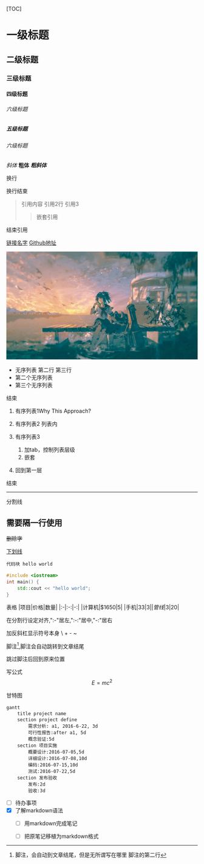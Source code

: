 
[TOC]








# 一级标题
## 二级标题
### 三级标题
#### 四级标题
###### 六级标题
##### 五级标题
###### 六级标题

*斜体*
**粗体**
***粗斜体***

换行

换行结束

>引用内容
引用2行
引用3
>>嵌套引用

结束引用

[链接名字](链接地址)
[Github地址](https://github.com/dashboard)

![图片实例](./figure/fig1.jpg)

* 无序列表
第二行
第三行
* 第二个无序列表
* 第三个无序列表

结束

1. 有序列表1Why This Approach?

2. 有序列表2
列表内
3. 有序列表3
    1. 加tab，控制列表层级
    2. 嵌套
4. 回到第一层

结束

--- 
分割线

需要隔一行使用
---

~~删除字~~

<u>下划线</u>

`代码块 hello world`

```cpp
#include <iostream>
int main() {
    std::cout << "hello world";
}
```

表格
|项目|价格|数量|
|:-|:-:|-:|
|计算机|\$1650|5|
|手机|$33|3|
|管线|$3|20|

在分割行设定对齐,":-"居左,":-:"居中,"-:"居右

加反斜杠显示符号本身
\\
\+
\-
\~

脚注[^1],脚注会自动跳转到文章结尾

[^1]:脚注，会自动到文章结尾，但是无所谓写在哪里
脚注的第二行

跳过脚注后回到原来位置


写公式
$$E=mc^2$$

甘特图
```mermaid
gantt
    title project name
    section project define
        需求分析: a1, 2016-6-22, 3d
        可行性报告:after a1, 5d
        概念验证:5d
    section 项目实施
        概要设计:2016-07-05,5d
        详细设计:2016-07-08,10d
        编码:2016-07-15,10d
        测试:2016-07-22,5d
    section 发布验收
        发布:2d
        验收:3d
```

- [ ] 待办事项
- [x] 了解markdown语法
    - [ ] 用markdown完成笔记
    - [ ] 把原笔记移植为markdown格式

